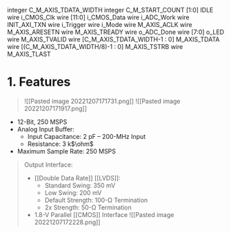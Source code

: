 integer
C_M_AXIS_TDATA_WIDTH
integer
C_M_START_COUNT
[1:0]
IDLE
wire
i_CMOS_Clk
wire [11:0]
i_CMOS_Data
wire
i_ADC_Work
wire
INIT_AXI_TXN
wire
i_Trigger
wire
i_Mode
wire
M_AXIS_ACLK
wire
M_AXIS_ARESETN
wire
M_AXIS_TREADY
wire
o_ADC_Done
wire [7:0]
o_LED
wire
M_AXIS_TVALID
wire [C_M_AXIS_TDATA_WIDTH-1 : 0]
M_AXIS_TDATA
wire [(C_M_AXIS_TDATA_WIDTH/8)-1 : 0]
M_AXIS_TSTRB
wire
M_AXIS_TLAST

# 1. Features
> ![[Pasted image 20221207171731.png]]
> ![[Pasted image 20221207171917.png]]
- 12-Bit, 250 MSPS
- Analog Input Buffer:
	- Input Capacitance: 2 pF – 200-MHz Input 
	- Resistance: 3 k$\ohm$
- Maximum Sample Rate: 250 MSPS
> Output Interface:
> 	- [[Double Data Rate]] [[LVDS]]:
> 		- Standard Swing: 350 mV 
> 		- Low Swing: 200 mV 
> 		- Default Strength: 100-Ω Termination 
> 		- 2x Strength: 50-Ω Termination
> 	- 1.8-V Parallel [[CMOS]] Interface
![[Pasted image 20221207172228.png]]
